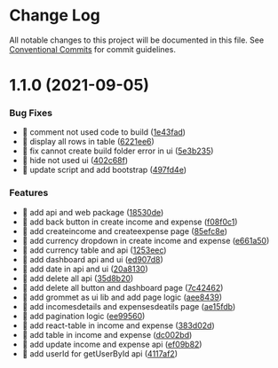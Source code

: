 # Change Log

All notable changes to this project will be documented in this file.
See [Conventional Commits](https://conventionalcommits.org) for commit guidelines.

# 1.1.0 (2021-09-05)


### Bug Fixes

* 🐛 comment not used code to build ([1e43fad](https://github.com/yeukfei02/money-tracker/commit/1e43fad38068a7ee6916704e25d6ac1a04b77415))
* 🐛 display all rows in table ([6221ee6](https://github.com/yeukfei02/money-tracker/commit/6221ee690f2b900358e6554097aaa2104877e034))
* 🐛 fix cannot create build folder error in ui ([5e3b235](https://github.com/yeukfei02/money-tracker/commit/5e3b235a3270f0d12cd6ca8e50f24c609c01aa6c))
* 🐛 hide not used ui ([402c68f](https://github.com/yeukfei02/money-tracker/commit/402c68fd779007eba62008d217b0e4a4d1740c18))
* 🐛 update script and add bootstrap ([497fd4e](https://github.com/yeukfei02/money-tracker/commit/497fd4e797a39d6a0644c23b8b97b3dbd0833616))


### Features

* 🎸 add api and web package ([18530de](https://github.com/yeukfei02/money-tracker/commit/18530de32c0606e24b7aff7d9e8a9007f85c21ef))
* 🎸 add back button in create income and expense ([f08f0c1](https://github.com/yeukfei02/money-tracker/commit/f08f0c18373248382cfa5741eff60c777f2926ed))
* 🎸 add createincome and createexpense page ([85efc8e](https://github.com/yeukfei02/money-tracker/commit/85efc8e6b4d3d4dc3b3f8731e73336f3187a8cd7))
* 🎸 add currency dropdown in create income and expense ([e661a50](https://github.com/yeukfei02/money-tracker/commit/e661a5037e04b4a946e1ee2a65b7c47159f5e02b))
* 🎸 add currency table and api ([1253eec](https://github.com/yeukfei02/money-tracker/commit/1253eeceb3f57c36b1f01c7c477b860df6627b77))
* 🎸 add dashboard api and ui ([ed907d8](https://github.com/yeukfei02/money-tracker/commit/ed907d820aa414950a97150130368fafb4cde932))
* 🎸 add date in api and ui ([20a8130](https://github.com/yeukfei02/money-tracker/commit/20a8130b6554412661fdc88829b6086440fcfc26))
* 🎸 add delete all api ([35d8b20](https://github.com/yeukfei02/money-tracker/commit/35d8b20bb221efeb0d23e384a2a3e0efe2d61021))
* 🎸 add delete all button and dashboard page ([7c42462](https://github.com/yeukfei02/money-tracker/commit/7c424624b2538da88890b6ab4f546a5926f21306))
* 🎸 add grommet as ui lib and add page logic ([aee8439](https://github.com/yeukfei02/money-tracker/commit/aee84398a40a696006b6c88fdb717bb8cd40dd77))
* 🎸 add incomesdetails and expensesdeatils page ([ae15fdb](https://github.com/yeukfei02/money-tracker/commit/ae15fdb84269f5418711598542f87d21538f576f))
* 🎸 add pagination logic ([ee99560](https://github.com/yeukfei02/money-tracker/commit/ee995600dc9791daf29ce26ab5cc8e66406bdbdf))
* 🎸 add react-table in income and expense ([383d02d](https://github.com/yeukfei02/money-tracker/commit/383d02db280c60c127216ae557975bdb3d17da06))
* 🎸 add table in income and expense ([dc002bd](https://github.com/yeukfei02/money-tracker/commit/dc002bd9cb7bfffaac6edc69a5b6f2181d71e16c))
* 🎸 add update income and expense api ([ef09b82](https://github.com/yeukfei02/money-tracker/commit/ef09b82320f2c6e60f4c4a933a4deb1ad87876b7))
* 🎸 add userId for getUserById api ([4117af2](https://github.com/yeukfei02/money-tracker/commit/4117af23e2e41cf91812a5e05b9a0496d40e5cf8))
